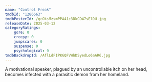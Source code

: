 ```yaml
---
name: "Control Freak"
tmdbId: "1286663"
tmdbPosterId: /qcOksMzsmPPA41c3DkCD47sElDU.jpg
releaseDate: 2025-03-12
categoryRatings:
    gore: 0
    creepy: 0
    jumpscares: 0
    suspense: 0
    psychological: 0
tmdbBackdropId: /AflLdFIPKGQFVWhDSyedLo6aAR6.jpg
---
```

A motivational speaker, plagued by an uncontrollable itch on her head, becomes infected with a parasitic demon from her homeland.
